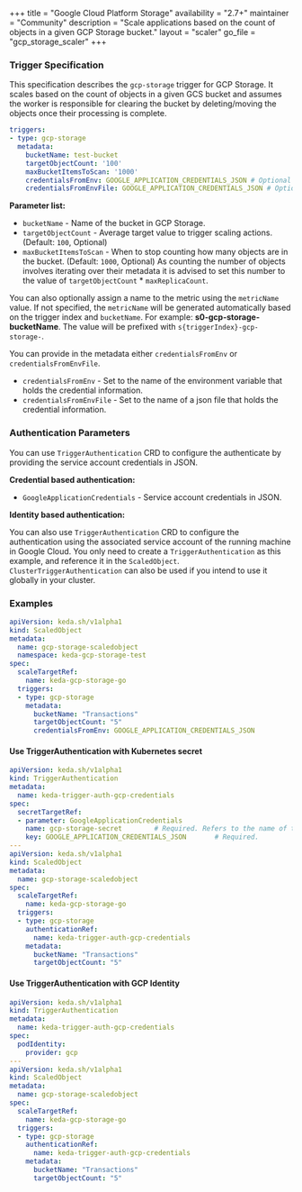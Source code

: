 +++
title = "Google Cloud Platform Storage"
availability = "2.7+"
maintainer = "Community"
description = "Scale applications based on the count of objects in a given GCP Storage bucket."
layout = "scaler"
go_file = "gcp_storage_scaler"
+++

### Trigger Specification

This specification describes the `gcp-storage` trigger for GCP Storage. It scales based on the count of objects in a given GCS bucket and assumes the worker is responsible for clearing the bucket by deleting/moving the objects once their processing is complete.

```yaml
triggers:
- type: gcp-storage
  metadata:
    bucketName: test-bucket
    targetObjectCount: '100'
    maxBucketItemsToScan: '1000'
    credentialsFromEnv: GOOGLE_APPLICATION_CREDENTIALS_JSON # Optional
    credentialsFromEnvFile: GOOGLE_APPLICATION_CREDENTIALS_JSON # Optional
```

**Parameter list:**

- `bucketName` - Name of the bucket in GCP Storage.
- `targetObjectCount` - Average target value to trigger scaling actions. (Default: `100`, Optional)
- `maxBucketItemsToScan` - When to stop counting how many objects are in the bucket. (Default: `1000`, Optional)
As counting the number of objects involves iterating over their metadata it is advised to set this number to the value of `targetObjectCount` * `maxReplicaCount`.

You can also optionally assign a name to the metric using the `metricName` value. If not specified, the `metricName` will be generated automatically based on the trigger index and `bucketName`. For example: **s0-gcp-storage-bucketName**. The value will be prefixed with `s{triggerIndex}-gcp-storage-`.

You can provide in the metadata either `credentialsFromEnv` or `credentialsFromEnvFile`.
- `credentialsFromEnv` - Set to the name of the environment variable that holds the credential information.
- `credentialsFromEnvFile` - Set to the name of a json file that holds the credential information.

### Authentication Parameters
You can use `TriggerAuthentication` CRD to configure the authenticate by providing the service account credentials in JSON. 

**Credential based authentication:**

- `GoogleApplicationCredentials` - Service account credentials in JSON.

**Identity based authentication:**

You can also use `TriggerAuthentication` CRD to configure the authentication using the associated service account of the running machine in Google Cloud. You only need to create a `TriggerAuthentication` as this example, and reference it in the `ScaledObject`. `ClusterTriggerAuthentication` can also be used if you intend to use it globally in your cluster.

### Examples

```yaml
apiVersion: keda.sh/v1alpha1
kind: ScaledObject
metadata:
  name: gcp-storage-scaledobject
  namespace: keda-gcp-storage-test
spec:
  scaleTargetRef:
    name: keda-gcp-storage-go
  triggers:
  - type: gcp-storage
    metadata:
      bucketName: "Transactions"
      targetObjectCount: "5"
      credentialsFromEnv: GOOGLE_APPLICATION_CREDENTIALS_JSON
```

#### Use TriggerAuthentication with Kubernetes secret

```yaml
apiVersion: keda.sh/v1alpha1
kind: TriggerAuthentication
metadata:
  name: keda-trigger-auth-gcp-credentials
spec:
  secretTargetRef:
  - parameter: GoogleApplicationCredentials 
    name: gcp-storage-secret        # Required. Refers to the name of the secret
    key: GOOGLE_APPLICATION_CREDENTIALS_JSON       # Required.
---
apiVersion: keda.sh/v1alpha1
kind: ScaledObject
metadata:
  name: gcp-storage-scaledobject
spec:
  scaleTargetRef:
    name: keda-gcp-storage-go
  triggers:
  - type: gcp-storage
    authenticationRef:
      name: keda-trigger-auth-gcp-credentials
    metadata:
      bucketName: "Transactions"
      targetObjectCount: "5"
```

#### Use TriggerAuthentication with GCP Identity

```yaml
apiVersion: keda.sh/v1alpha1
kind: TriggerAuthentication
metadata:
  name: keda-trigger-auth-gcp-credentials
spec:
  podIdentity:
    provider: gcp
---
apiVersion: keda.sh/v1alpha1
kind: ScaledObject
metadata:
  name: gcp-storage-scaledobject
spec:
  scaleTargetRef:
    name: keda-gcp-storage-go
  triggers:
  - type: gcp-storage
    authenticationRef:
      name: keda-trigger-auth-gcp-credentials
    metadata:
      bucketName: "Transactions"
      targetObjectCount: "5"
```